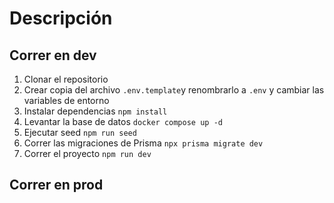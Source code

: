 # Descripción

## Correr en dev

1. Clonar el repositorio
2. Crear copia del archivo ```.env.template```y renombrarlo a ```.env``` y cambiar las variables de entorno
3. Instalar dependencias ```npm install```
4. Levantar la base de datos ```docker compose up -d```
5. Ejecutar seed ```npm run seed```
6. Correr las migraciones de Prisma ```npx prisma migrate dev```
7. Correr el proyecto ```npm run dev```

## Correr en prod
